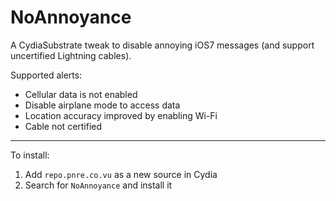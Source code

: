 NoAnnoyance
============

A CydiaSubstrate tweak to disable annoying iOS7 messages (and support uncertified Lightning cables).

Supported alerts:

+ Cellular data is not enabled
+ Disable airplane mode to access data
+ Location accuracy improved by enabling Wi-Fi
+ Cable not certified

---

To install:

1. Add `repo.pnre.co.vu` as a new source in Cydia
2. Search for `NoAnnoyance` and install it

